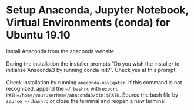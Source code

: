 # Setup Anaconda, Jupyter Notebook, Virtual Environments (conda) for Ubuntu 19.10
Install Anaconda from the anaconda website.<br><br>
During the installation the installer prompts “Do you wish the installer to initialize Anaconda3 by running conda init?”. Check yes at this prompt.<br><br>
Check installation by running ``anaconda-navigator``. If this command is not recognized, append the ``~/.bashrc`` with ``export PATH=/home/yourUserName/anaconda3/bin:$PATH``. Source the bash file by ``source ~/.bashrc`` or close the terminal and reopen a new terminal.<br><br>


